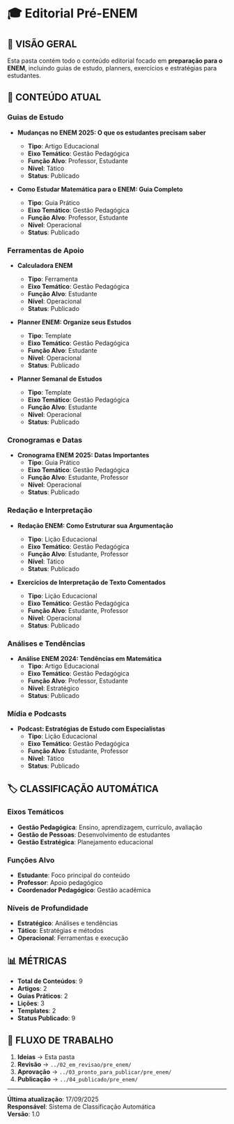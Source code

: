 # 🎓 Editorial Pré-ENEM

## 🎯 **VISÃO GERAL**

Esta pasta contém todo o conteúdo editorial focado em **preparação para o ENEM**, incluindo guias de estudo, planners, exercícios e estratégias para estudantes.

## 📁 **CONTEÚDO ATUAL**

### **Guias de Estudo**
- **Mudanças no ENEM 2025: O que os estudantes precisam saber**
  - **Tipo**: Artigo Educacional
  - **Eixo Temático**: Gestão Pedagógica
  - **Função Alvo**: Professor, Estudante
  - **Nível**: Tático
  - **Status**: Publicado

- **Como Estudar Matemática para o ENEM: Guia Completo**
  - **Tipo**: Guia Prático
  - **Eixo Temático**: Gestão Pedagógica
  - **Função Alvo**: Professor, Estudante
  - **Nível**: Operacional
  - **Status**: Publicado

### **Ferramentas de Apoio**
- **Calculadora ENEM**
  - **Tipo**: Ferramenta
  - **Eixo Temático**: Gestão Pedagógica
  - **Função Alvo**: Estudante
  - **Nível**: Operacional
  - **Status**: Publicado

- **Planner ENEM: Organize seus Estudos**
  - **Tipo**: Template
  - **Eixo Temático**: Gestão Pedagógica
  - **Função Alvo**: Estudante
  - **Nível**: Operacional
  - **Status**: Publicado

- **Planner Semanal de Estudos**
  - **Tipo**: Template
  - **Eixo Temático**: Gestão Pedagógica
  - **Função Alvo**: Estudante
  - **Nível**: Operacional
  - **Status**: Publicado

### **Cronogramas e Datas**
- **Cronograma ENEM 2025: Datas Importantes**
  - **Tipo**: Guia Prático
  - **Eixo Temático**: Gestão Pedagógica
  - **Função Alvo**: Estudante, Professor
  - **Nível**: Operacional
  - **Status**: Publicado

### **Redação e Interpretação**
- **Redação ENEM: Como Estruturar sua Argumentação**
  - **Tipo**: Lição Educacional
  - **Eixo Temático**: Gestão Pedagógica
  - **Função Alvo**: Estudante, Professor
  - **Nível**: Tático
  - **Status**: Publicado

- **Exercícios de Interpretação de Texto Comentados**
  - **Tipo**: Lição Educacional
  - **Eixo Temático**: Gestão Pedagógica
  - **Função Alvo**: Estudante, Professor
  - **Nível**: Operacional
  - **Status**: Publicado

### **Análises e Tendências**
- **Análise ENEM 2024: Tendências em Matemática**
  - **Tipo**: Artigo Educacional
  - **Eixo Temático**: Gestão Pedagógica
  - **Função Alvo**: Professor, Estudante
  - **Nível**: Estratégico
  - **Status**: Publicado

### **Mídia e Podcasts**
- **Podcast: Estratégias de Estudo com Especialistas**
  - **Tipo**: Lição Educacional
  - **Eixo Temático**: Gestão Pedagógica
  - **Função Alvo**: Estudante, Professor
  - **Nível**: Tático
  - **Status**: Publicado

## 🏷️ **CLASSIFICAÇÃO AUTOMÁTICA**

### **Eixos Temáticos**
- **Gestão Pedagógica**: Ensino, aprendizagem, currículo, avaliação
- **Gestão de Pessoas**: Desenvolvimento de estudantes
- **Gestão Estratégica**: Planejamento educacional

### **Funções Alvo**
- **Estudante**: Foco principal do conteúdo
- **Professor**: Apoio pedagógico
- **Coordenador Pedagógico**: Gestão acadêmica

### **Níveis de Profundidade**
- **Estratégico**: Análises e tendências
- **Tático**: Estratégias e métodos
- **Operacional**: Ferramentas e execução

## 📊 **MÉTRICAS**

- **Total de Conteúdos**: 9
- **Artigos**: 2
- **Guias Práticos**: 2
- **Lições**: 3
- **Templates**: 2
- **Status Publicado**: 9

## 🔄 **FLUXO DE TRABALHO**

1. **Ideias** → Esta pasta
2. **Revisão** → `../02_em_revisao/pre_enem/`
3. **Aprovação** → `../03_pronto_para_publicar/pre_enem/`
4. **Publicação** → `../04_publicado/pre_enem/`

---

**Última atualização**: 17/09/2025  
**Responsável**: Sistema de Classificação Automática  
**Versão**: 1.0
